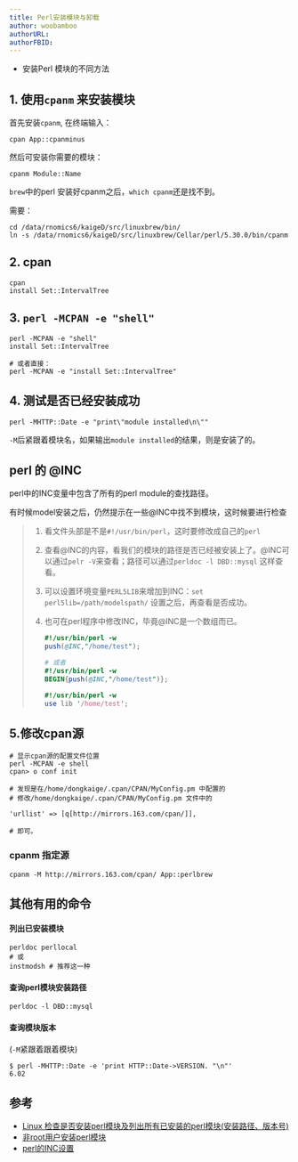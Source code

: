 ```yaml
---
title: Perl安装模块与卸载
author: woobamboo
authorURL:
authorFBID:
---
```


+ 安装Perl 模块的不同方法

<!--truncate-->

## 1. 使用`cpanm` 来安装模块

首先安装`cpanm`, 在终端输入：

```
cpan App::cpanminus 
```

然后可安装你需要的模块：

```
cpanm Module::Name
```

`brew`中的perl 安装好cpanm之后，`which cpanm`还是找不到。

需要：

```shell
cd /data/rnomics6/kaigeD/src/linuxbrew/bin/
ln -s /data/rnomics6/kaigeD/src/linuxbrew/Cellar/perl/5.30.0/bin/cpanm
```



## 2. cpan

```
cpan
install Set::IntervalTree
```

## 3. `perl -MCPAN -e "shell"`

```shell
perl -MCPAN -e "shell"
install Set::IntervalTree

# 或者直接：
perl -MCPAN -e "install Set::IntervalTree"
```

## 4. 测试是否已经安装成功

```
perl -MHTTP::Date -e "print\"module installed\n\""
```

`-M`后紧跟着模块名，如果输出`module installed`的结果，则是安装了的。

## perl 的 @INC

perl中的INC变量中包含了所有的perl module的查找路径。

有时候model安装之后，仍然提示在一些@INC中找不到模块，这时候要进行检查

> 1. 看文件头部是不是`#!/usr/bin/perl`，这时要修改成自己的`perl`
>
> 2. 查看@INC的内容，看我们的模块的路径是否已经被安装上了。@INC可以通过`pelr -V`来查看；路径可以通过`perldoc -l DBD::mysql` 这样查看。
>
> 3. 可以设置环境变量`PERL5LIB`来增加到INC：`set perl5lib=/path/modelspath/` 设置之后，再查看是否成功。
>
> 4. 也可在perl程序中修改INC，毕竟@INC是一个数组而已。
>
>    ```perl
>    #!/usr/bin/perl -w 
>    push(@INC,"/home/test"); 
>    
>    # 或者
>    #!/usr/bin/perl -w 
>    BEGIN{push(@INC,"/home/test")};
>    
>    #!/usr/bin/perl -w 
>    use lib '/home/test';
>    ```
>

## 5.修改cpan源

```
# 显示cpan源的配置文件位置
perl -MCPAN -e shell
cpan> o conf init 

# 发现是在/home/dongkaige/.cpan/CPAN/MyConfig.pm 中配置的
# 修改/home/dongkaige/.cpan/CPAN/MyConfig.pm 文件中的

'urllist' => [q[http://mirrors.163.com/cpan/]],

# 即可。

```

### cpanm 指定源

```
cpanm -M http://mirrors.163.com/cpan/ App::perlbrew
```



## 其他有用的命令

#### 列出已安装模块
```
perldoc perllocal
# 或
instmodsh # 推荐这一种
```

#### 查询perl模块安装路径
```
perldoc -l DBD::mysql
```

#### 查询模块版本
(`-M`紧跟着跟着模块)
```
$ perl -MHTTP::Date -e 'print HTTP::Date->VERSION. "\n"'
6.02
```



## 参考

+ [Linux 检查是否安装perl模块及列出所有已安装的perl模块(安装路径、版本号)](https://blog.csdn.net/u010533843/article/details/54971428)
+ [非root用户安装perl模块](https://blog.csdn.net/yuehedou/article/details/78406518)
+ [perl的INC设置](https://blog.csdn.net/frt007/article/details/45270623)
